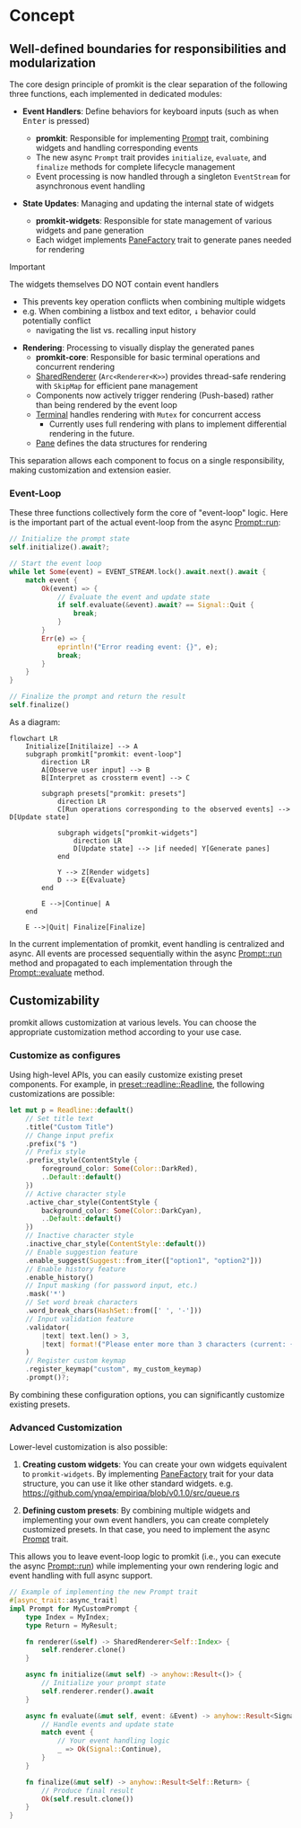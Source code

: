 # Concept

## Well-defined boundaries for responsibilities and modularization

The core design principle of promkit is the clear separation of the following three functions,
each implemented in dedicated modules:

- **Event Handlers**: Define behaviors for keyboard inputs (such as when <kbd>Enter</kbd> is pressed)
  - **promkit**: Responsible for implementing [Prompt](https://docs.rs/promkit/0.10.0/promkit/trait.Prompt.html) trait, combining widgets and handling corresponding events
  - The new async `Prompt` trait provides `initialize`, `evaluate`, and `finalize` methods for complete lifecycle management
  - Event processing is now handled through a singleton `EventStream` for asynchronous event handling

- **State Updates**: Managing and updating the internal state of widgets
  - **promkit-widgets**: Responsible for state management of various widgets and pane generation
  - Each widget implements
  [PaneFactory](https://docs.rs/promkit-core/0.1.1/promkit_core/trait.PaneFactory.html)
  trait to generate panes needed for rendering

> [!IMPORTANT]
> The widgets themselves DO NOT contain event handlers
> - This prevents key operation conflicts
> when combining multiple widgets
> - e.g. When combining a listbox and text editor, <kbd>↓</kbd>
> behavior could potentially conflict
>   - navigating the list vs. recalling input history

- **Rendering**: Processing to visually display the generated panes
  - **promkit-core**: Responsible for basic terminal operations and concurrent rendering
  - [SharedRenderer](https://docs.rs/promkit-core/0.2.0/promkit_core/render/type.SharedRenderer.html) (`Arc<Renderer<K>>`) provides thread-safe rendering with `SkipMap` for efficient pane management
  - Components now actively trigger rendering (Push-based) rather than being rendered by the event loop
  - [Terminal](https://docs.rs/promkit_core/0.1.1/terminal/struct.Terminal.html) handles rendering with `Mutex` for concurrent access
    - Currently uses full rendering with plans to implement differential rendering in the future.
  - [Pane](https://docs.rs/promkit_core/0.1.1/pane/struct.Pane.html)
  defines the data structures for rendering

This separation allows each component to focus on a single responsibility,
making customization and extension easier.

### Event-Loop

These three functions collectively form the core of "event-loop" logic.
Here is the important part of the actual event-loop from the async
[Prompt::run](https://docs.rs/promkit/0.10.0/promkit/trait.Prompt.html#method.run):

```rust
// Initialize the prompt state
self.initialize().await?;

// Start the event loop
while let Some(event) = EVENT_STREAM.lock().await.next().await {
    match event {
        Ok(event) => {
            // Evaluate the event and update state
            if self.evaluate(&event).await? == Signal::Quit {
                break;
            }
        }
        Err(e) => {
            eprintln!("Error reading event: {}", e);
            break;
        }
    }
}

// Finalize the prompt and return the result
self.finalize()
```

As a diagram:

```mermaid
flowchart LR
    Initialize[Initilaize] --> A
    subgraph promkit["promkit: event-loop"]
        direction LR
        A[Observe user input] --> B
        B[Interpret as crossterm event] --> C

        subgraph presets["promkit: presets"]
            direction LR
            C[Run operations corresponding to the observed events] --> D[Update state]

            subgraph widgets["promkit-widgets"]
                direction LR
                D[Update state] --> |if needed| Y[Generate panes]
            end

            Y --> Z[Render widgets]
            D --> E{Evaluate}
        end

        E -->|Continue| A
    end

    E -->|Quit| Finalize[Finalize]
```

In the current implementation of promkit, event handling is centralized and async.
All events are processed sequentially within the async
[Prompt::run](https://docs.rs/promkit/0.10.0/promkit/trait.Prompt.html#method.run)
method and propagated to each implementation through the
[Prompt::evaluate](https://docs.rs/promkit/0.10.0/promkit/trait.Prompt.html#tymethod.evaluate) method.

## Customizability

promkit allows customization at various levels.
You can choose the appropriate customization method
according to your use case.

### Customize as configures

Using high-level APIs, you can easily customize existing preset components. For example, in
[preset::readline::Readline](https://github.com/ynqa/promkit/blob/v0.9.1/promkit/src/preset/readline.rs),
the following customizations are possible:

```rust
let mut p = Readline::default()
    // Set title text
    .title("Custom Title")
    // Change input prefix
    .prefix("$ ")
    // Prefix style
    .prefix_style(ContentStyle {
        foreground_color: Some(Color::DarkRed),
        ..Default::default()
    })
    // Active character style
    .active_char_style(ContentStyle {
        background_color: Some(Color::DarkCyan),
        ..Default::default()
    })
    // Inactive character style
    .inactive_char_style(ContentStyle::default())
    // Enable suggestion feature
    .enable_suggest(Suggest::from_iter(["option1", "option2"]))
    // Enable history feature
    .enable_history()
    // Input masking (for password input, etc.)
    .mask('*')
    // Set word break characters
    .word_break_chars(HashSet::from([' ', '-']))
    // Input validation feature
    .validator(
        |text| text.len() > 3,
        |text| format!("Please enter more than 3 characters (current: {} characters)", text.len()),
    )
    // Register custom keymap
    .register_keymap("custom", my_custom_keymap)
    .prompt()?;
```

By combining these configuration options, you can significantly customize existing presets.

### Advanced Customization

Lower-level customization is also possible:

1. **Creating custom widgets**: You can create your own widgets equivalent to `promkit-widgets`. 
By implementing
[PaneFactory](https://docs.rs/promkit-core/0.1.1/promkit_core/trait.PaneFactory.html)
trait for your data structure, you can use it like other standard widgets.
e.g. https://github.com/ynqa/empiriqa/blob/v0.1.0/src/queue.rs

2. **Defining custom presets**: By combining multiple widgets and implementing your own event handlers, 
you can create completely customized presets. In that case, you need to implement the async
[Prompt](https://docs.rs/promkit/0.10.0/promkit/trait.Prompt.html) trait.

This allows you to leave event-loop logic to promkit (i.e., you can execute the async
[Prompt::run](https://docs.rs/promkit/0.10.0/promkit/trait.Prompt.html#method.run))
while implementing your own rendering logic and event handling with full async support.

```rust
// Example of implementing the new Prompt trait
#[async_trait::async_trait]
impl Prompt for MyCustomPrompt {
    type Index = MyIndex;
    type Return = MyResult;

    fn renderer(&self) -> SharedRenderer<Self::Index> {
        self.renderer.clone()
    }

    async fn initialize(&mut self) -> anyhow::Result<()> {
        // Initialize your prompt state
        self.renderer.render().await
    }

    async fn evaluate(&mut self, event: &Event) -> anyhow::Result<Signal> {
        // Handle events and update state
        match event {
            // Your event handling logic
            _ => Ok(Signal::Continue),
        }
    }

    fn finalize(&mut self) -> anyhow::Result<Self::Return> {
        // Produce final result
        Ok(self.result.clone())
    }
}
```
